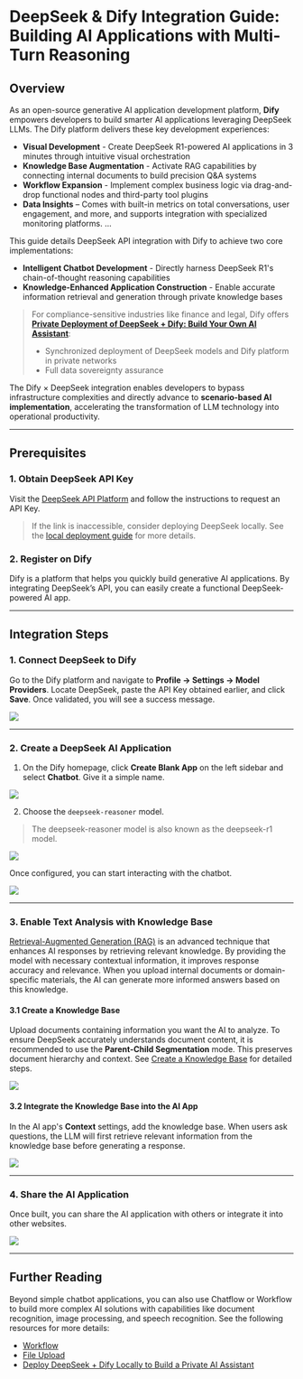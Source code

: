 # DeepSeek & Dify Integration Guide: Building AI Applications with Multi-Turn Reasoning

## Overview

As an open-source generative AI application development platform, **Dify** empowers developers to build smarter AI applications leveraging DeepSeek LLMs. The Dify platform delivers these key development experiences:  

- **Visual Development** - Create DeepSeek R1-powered AI applications in 3 minutes through intuitive visual orchestration  
- **Knowledge Base Augmentation** - Activate RAG capabilities by connecting internal documents to build precision Q&A systems  
- **Workflow Expansion** - Implement complex business logic via drag-and-drop functional nodes and third-party tool plugins  
- **Data Insights** – Comes with built-in metrics on total conversations, user engagement, and more, and supports integration with specialized monitoring platforms.
...

This guide details DeepSeek API integration with Dify to achieve two core implementations:

- **Intelligent Chatbot Development** - Directly harness DeepSeek R1's chain-of-thought reasoning capabilities
- **Knowledge-Enhanced Application Construction** - Enable accurate information retrieval and generation through private knowledge bases  

> For compliance-sensitive industries like finance and legal, Dify offers **[Private Deployment of DeepSeek + Dify: Build Your Own AI Assistant](private-ai-deepseek-dify.md)**:  
> - Synchronized deployment of DeepSeek models and Dify platform in private networks
> - Full data sovereignty assurance

The Dify × DeepSeek integration enables developers to bypass infrastructure complexities and directly advance to **scenario-based AI implementation**, accelerating the transformation of LLM technology into operational productivity.  

---

## Prerequisites

### 1. Obtain DeepSeek API Key

Visit the [DeepSeek API Platform](https://platform.deepseek.com/) and follow the instructions to request an API Key.

> If the link is inaccessible, consider deploying DeepSeek locally. See the [local deployment guide](./private-ai-deepseek-dify.md) for more details.

### 2. Register on Dify

Dify is a platform that helps you quickly build generative AI applications. By integrating DeepSeek’s API, you can easily create a functional DeepSeek-powered AI app.

---

## Integration Steps

### 1. Connect DeepSeek to Dify

Go to the Dify platform and navigate to **Profile → Settings → Model Providers**. Locate DeepSeek, paste the API Key obtained earlier, and click **Save**. Once validated, you will see a success message.

![](https://assets-docs.dify.ai/2025/01/a7d6b4e05a3c9d85d0cb42f4dd018bc8.png)

---

### 2. Create a DeepSeek AI Application

1. On the Dify homepage, click **Create Blank App** on the left sidebar and select **Chatbot**. Give it a simple name.

![](https://assets-docs.dify.ai/2025/01/7f56bc3c836c7248043b656fa95e474e.png)

2. Choose the `deepseek-reasoner` model.

> The deepseek-reasoner model is also known as the deepseek-r1 model.

![](https://assets-docs.dify.ai/2025/01/de134c6285985fe1552223eb33641b9f.png)

Once configured, you can start interacting with the chatbot.

![](https://assets-docs.dify.ai/2025/01/3760e9a0cb7c2070978134d8f7f13929.png)

---

### 3. Enable Text Analysis with Knowledge Base

[Retrieval-Augmented Generation (RAG)](https://docs.dify.ai/zh-hans/learn-more/extended-reading/retrieval-augment) is an advanced technique that enhances AI responses by retrieving relevant knowledge. By providing the model with necessary contextual information, it improves response accuracy and relevance. When you upload internal documents or domain-specific materials, the AI can generate more informed answers based on this knowledge.

#### 3.1 Create a Knowledge Base

Upload documents containing information you want the AI to analyze. To ensure DeepSeek accurately understands document content, it is recommended to use the **Parent-Child Segmentation** mode. This preserves document hierarchy and context. See [Create a Knowledge Base](https://docs.dify.ai/zh-hans/guides/knowledge-base/create-knowledge-and-upload-documents) for detailed steps.

![](https://assets-docs.dify.ai/2025/01/f38af53d2b124391e2ea32f29da7d87d.png)

#### 3.2 Integrate the Knowledge Base into the AI App

In the AI app's **Context** settings, add the knowledge base. When users ask questions, the LLM will first retrieve relevant information from the knowledge base before generating a response.

![](https://assets-docs.dify.ai/2025/01/4254ec131fece172a59304414a060f4e.png)

---

### 4. Share the AI Application

Once built, you can share the AI application with others or integrate it into other websites.

![](https://assets-docs.dify.ai/2025/01/d32857964683b48027d20d029e7e06c0.png)

---

## Further Reading

Beyond simple chatbot applications, you can also use Chatflow or Workflow to build more complex AI solutions with capabilities like document recognition, image processing, and speech recognition. See the following resources for more details:

- [Workflow](https://docs.dify.ai/zh-hans/guides/workflow)
- [File Upload](https://docs.dify.ai/zh-hans/guides/workflow/file-upload)
- [Deploy DeepSeek + Dify Locally to Build a Private AI Assistant](./private-ai-deepseek-dify.md)